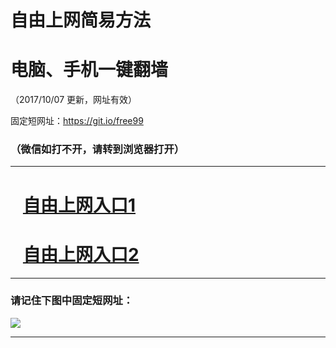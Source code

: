 ﻿# 自由上网简易方法

# 电脑、手机一键翻墙

（2017/10/07 更新，网址有效）

固定短网址：https://git.io/free99

### （微信如打不开，请转到浏览器打开）


***





# &nbsp;&nbsp; <a href="http://ft222346241.fwq-tz-1001.info/fwqtz01.html?t=100700110713 " target="_blank">自由上网入口1</a>
# &nbsp;&nbsp; <a href="http://ft77505711.fwq-tz-1002.info/fwqtz02.html?t=100700112483 " target="_blank">自由上网入口2</a>
***

### 请记住下图中固定短网址：

<img src="https://s3-us-west-2.amazonaws.com/fwq-1001/yjfq-20170905okok.png" /> 


***

